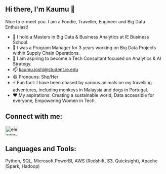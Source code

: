 ## Hi there, I'm Kaumu 👋
Nice to e-meet you. I am a Foodie, Traveller, Engineer and Big Data Enthusiast!
- 🔭 I hold a Masters in Big Data & Business Analytics at IE Business School.
- 💼 I was a Program Manager for 3 years working on Big Data Projects within Supply Chain Operations.
-  🧐 I am aspiring to become a Tech Consultant focused on Analytics & AI Strategy.
- 📫 kaumu.joshi@student.ie.edu
- 😄 Pronouns: She/Her
- ⚡ Fun fact: I have been chased by various animals on my travelling adventures, including monkeys in Malaysia and dogs in Portugal.
- ❤️ My aspirations: Creating a sustainable world, Data accessible for everyone, Empowering Women in Tech.

## Connect with me:
<a href="https://www.linkedin.com/in/kaumu-joshi-6871b5147/" target="blank"><img align="center" src="https://cdn.jsdelivr.net/npm/simple-icons@v3/icons/linkedin.svg" alt="eleanor-li" height="30" width="40" /></a>

## Languages and Tools:
Python, SQL, Microsoft PowerBI, AWS (Redshift, S3, Quicksight), Apache (Spark, Hadoop)
